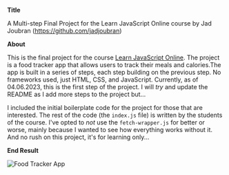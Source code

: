 **Title**

A Multi-step Final Project for the Learn JavaScript Online course by Jad Joubran
(https://github.com/jadjoubran)

**About**

This is the final project for the course [Learn JavaScript Online](https://learnjavascript.online). The project is a
food tracker app that allows users to track their meals and calories.The app is built in a series of steps, each step
building on the previous step. No frameworks used, just HTML, CSS, and JavaScript. Currently, as of 04.06.2023, this
is the first step of the project. I will *try* and update the README as I add more steps to the project but...

I included the initial boilerplate code for the project for those that are interested. The rest of
the code (the `index.js` file) is written by the students of the course. I've opted to _not_ use the
`fetch-wrapper.js` for better or worse, mainly because I wanted to see how everything works without it. And no rush
on this project, it's for learning only...


**End Result**

![Food Tracker App](https://github.com/jim3/Multi-Step-Final-Project-FoodTracker/blob/main/final-project.gif)
